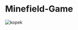 # Minefield-Game
![kopek](https://user-images.githubusercontent.com/77547205/130472894-6375911f-111d-4726-bd75-fae1dc9a255c.jpg)
